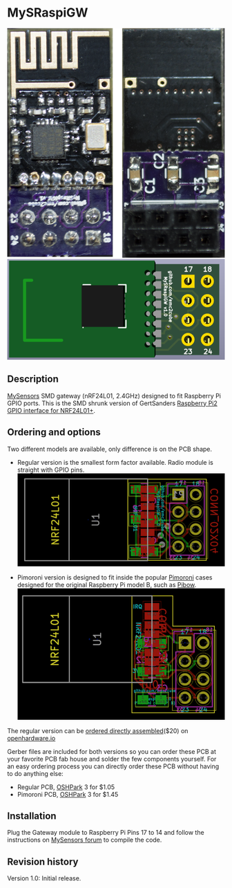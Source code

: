 MySRaspiGW
==========

![Regular GW](https://raw.githubusercontent.com/emc2cube/MySRaspiGW/master/Regular/img/MySRaspiGW.png)
![KiCad 3D view](https://raw.githubusercontent.com/emc2cube/MySRaspiGW/master/Regular/img/MySRaspiGW-3Dtop.png)


Description
-----------

[MySensors](http://www.mysensors.org) SMD gateway (nRF24L01, 2.4GHz) designed to fit Raspberry Pi GPIO ports.
This is the SMD shrunk version of GertSanders [Raspberry Pi2 GPIO interface for NRF24L01+](https://www.openhardware.io/view/17/Raspberry-Pi2-GPIO-interface-for-NRF24L01).


Ordering and options
--------

Two different models are available, only difference is on the PCB shape.

- Regular version is the smallest form factor available. Radio module is straight with GPIO pins.
![MySRaspiGW regular PCB](https://raw.githubusercontent.com/emc2cube/MySRaspiGW/master/Regular/img/MySRaspiGW-PCB.png)

- Pimoroni version is designed to fit inside the popular [Pimoroni](http://pimoroni.com) cases designed for the original Raspberry Pi model B, such as [Pibow](https://www.raspberrypi.org/blog/pibow/).
![MySRaspiGW Pimoroni PCB](https://raw.githubusercontent.com/emc2cube/MySRaspiGW/master/Pimoroni/img/MySRaspiGW_Pimoroni-PCB.png)

The regular version can be [ordered directly assembled](https://www.openhardware.io/order/105/ASMBL1X)($20) on [openhardware.io](https://www.openhardware.io/view/105/MySRaspiGW)

Gerber files are included for both versions so you can order these PCB at your favorite PCB fab house and solder the few components yourself.
For an easy ordering process you can directly order these PCB without having to do anything else:
- Regular PCB, [OSHPark](https://oshpark.com/shared_projects/bg1hhzfQ) 3 for $1.05
- Pimoroni PCB, [OSHPark](https://oshpark.com/shared_projects/c99XW7uq) 3 for $1.45


Installation
-------

Plug the Gateway module to Raspberry Pi Pins 17 to 14 and follow the instructions on [MySensors forum](https://forum.mysensors.org/topic/2437/step-by-step-procedure-to-connect-the-nrf24l01-to-the-gpio-pins-and-use-the-raspberry-as-a-serial-gateway) to compile the code.


Revision history
----------------

Version 1.0: Initial release.
